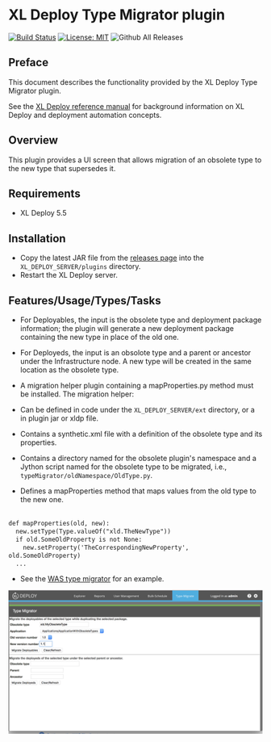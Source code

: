 # XL Deploy Type Migrator plugin

[![Build Status][xld-type-migrator-plugin-travis-image]][xld-type-migrator-plugin-travis-url]
[![License: MIT][xld-type-migrator-plugin-license-image]][xld-type-migrator-plugin-license-url]
![Github All Releases][xld-type-migrator-plugin-downloads-image]

[xld-type-migrator-plugin-travis-image]: https://travis-ci.org/xebialabs-community/xld-type-migrator-plugin.svg?branch=master
[xld-type-migrator-plugin-travis-url]: https://travis-ci.org/xebialabs-community/xld-type-migrator-plugin
[xld-type-migrator-plugin-license-image]: https://img.shields.io/badge/License-MIT-yellow.svg
[xld-type-migrator-plugin-license-url]: https://opensource.org/licenses/MIT
[xld-type-migrator-plugin-downloads-image]: https://img.shields.io/github/downloads/xebialabs-community/xld-type-migrator-plugin/total.svg

## Preface

This document describes the functionality provided by the XL Deploy Type Migrator plugin.

See the [XL Deploy reference manual](https://docs.xebialabs.com/xl-deploy) for background information on XL Deploy and deployment automation concepts.  

## Overview

This plugin provides a UI screen that allows migration of an obsolete type to the new type that supersedes it.  

## Requirements

* XL Deploy 5.5

## Installation

* Copy the latest JAR file from the [releases page](https://github.com/xebialabs-community/xld-type-migrator-plugin/releases) into the `XL_DEPLOY_SERVER/plugins` directory.
* Restart the XL Deploy server.

## Features/Usage/Types/Tasks

* For Deployables, the input is the obsolete type and deployment package information; the plugin will generate a new deployment package containing the new type in place of the old one.  

* For Deployeds, the input is an obsolote type and a parent or ancestor under the Infrastructure node.  A new type will be created in the same location as the obsolete type.

* A migration helper plugin containing a mapProperties.py method must be installed.  The migration helper:
 * Can be defined in code under the `XL_DEPLOY_SERVER/ext` directory, or a in plugin jar or xldp file.
 *  Contains a synthetic.xml file with a definition of the obsolete type and its properties.
 *  Contains a directory named for the obsolete plugin's namespace and a Jython script named for the obsolete type to be migrated, i.e., `typeMigrator/oldNamespace/OldType.py`.
 *  Defines a mapProperties method that maps values from the old type to the new one.

```from com.xebialabs.deployit.plugin.api.reflect import Type

def mapProperties(old, new):
  new.setType(Type.valueOf("xld.TheNewType"))
  if old.SomeOldProperty is not None:    
    new.setProperty('TheCorrespondingNewProperty', old.SomeOldProperty)
  ...
```

* See the [WAS type migrator](https://github.com/xebialabs-community/xld-type-migrator-was-plugin) for an example.

![xld-type-migrator-plugin](images/xld-type-migrator-plugin.png)
